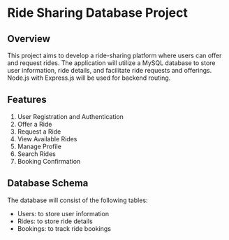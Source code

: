 # Ride Sharing Database Project

## Overview
This project aims to develop a ride-sharing platform where users can offer and request rides. The application will utilize a MySQL database to store user information, ride details, and facilitate ride requests and offerings. Node.js with Express.js will be used for backend routing.

## Features
1. User Registration and Authentication
2. Offer a Ride
3. Request a Ride
4. View Available Rides
5. Manage Profile
6. Search Rides
7. Booking Confirmation

## Database Schema
The database will consist of the following tables:
- Users: to store user information
- Rides: to store ride details
- Bookings: to track ride bookings

